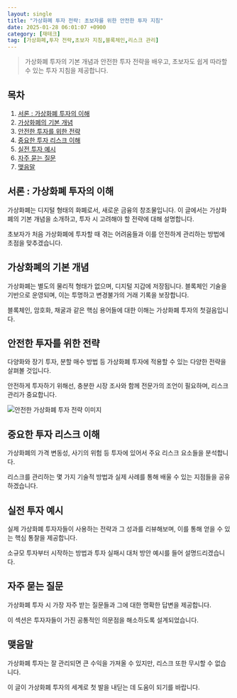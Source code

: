 ```yaml
---
layout: single
title: "가상화폐 투자 전략: 초보자를 위한 안전한 투자 지침"
date: 2025-01-28 06:01:07 +0900
category: [재테크]
tag: [가상화폐,투자 전략,초보자 지침,블록체인,리스크 관리]
---
```

  
> 가상화폐 투자의 기본 개념과 안전한 투자 전략을 배우고, 초보자도 쉽게 따라할 수 있는 투자 지침을 제공합니다.

## 목차
1. [서론 : 가상화폐 투자의 이해](#서론-가상화폐-투자의-이해)
2. [가상화폐의 기본 개념](#가상화폐의-기본-개념)
3. [안전한 투자를 위한 전략](#안전한-투자를-위한-전략)
4. [중요한 투자 리스크 이해](#중요한-투자-리스크-이해)
5. [실전 투자 예시](#실전-투자-예시)
6. [자주 묻는 질문](#자주-묻는-질문)
7. [맺음말](#맺음말)

## 서론 : 가상화폐 투자의 이해

가상화폐는 디지털 형태의 화폐로서, 새로운 금융의 창조물입니다. 이 글에서는 가상화폐의 기본 개념을 소개하고, 투자 시 고려해야 할 전략에 대해 설명합니다.


초보자가 처음 가상화폐에 투자할 때 겪는 어려움들과 이를 안전하게 관리하는 방법에 초점을 맞추겠습니다.



## 가상화폐의 기본 개념

가상화폐는 별도의 물리적 형태가 없으며, 디지털 지갑에 저장됩니다. 블록체인 기술을 기반으로 운영되며, 이는 투명하고 변경불가의 거래 기록을 보장합니다.


블록체인, 암호화, 채굴과 같은 핵심 용어들에 대한 이해는 가상화폐 투자의 첫걸음입니다.



## 안전한 투자를 위한 전략

다양화와 장기 투자, 분할 매수 방법 등 가상화폐 투자에 적용할 수 있는 다양한 전략을 살펴볼 것입니다.


안전하게 투자하기 위해선, 충분한 시장 조사와 함께 전문가의 조언이 필요하며, 리스크 관리가 중요합니다.


![안전한 가상화폐 투자 전략 이미지](https://i.ibb.co/p36Ljg1/png-skoid-d505667d-d6c1-4a0a-bac7-5c84a87759f8-sktid-a48cca56-e6da-484e-a814-9c849652bcb3-skt-2025-0.png)



## 중요한 투자 리스크 이해

가상화폐의 가격 변동성, 사기의 위험 등 투자에 있어서 주요 리스크 요소들을 분석합니다.


리스크를 관리하는 몇 가지 기술적 방법과 실제 사례를 통해 배울 수 있는 지점들을 공유하겠습니다.



## 실전 투자 예시

실제 가상화폐 투자자들이 사용하는 전략과 그 성과를 리뷰해보며, 이를 통해 얻을 수 있는 핵심 통찰을 제공합니다.


소규모 투자부터 시작하는 방법과 투자 실패시 대처 방안 예시를 들어 설명드리겠습니다.



## 자주 묻는 질문

가상화폐 투자 시 가장 자주 받는 질문들과 그에 대한 명확한 답변을 제공합니다.


이 섹션은 투자자들이 가진 공통적인 의문점을 해소하도록 설계되었습니다.



## 맺음말

가상화폐 투자는 잘 관리되면 큰 수익을 가져올 수 있지만, 리스크 또한 무시할 수 없습니다.


이 글이 가상화폐 투자의 세계로 첫 발을 내딛는 데 도움이 되기를 바랍니다.

